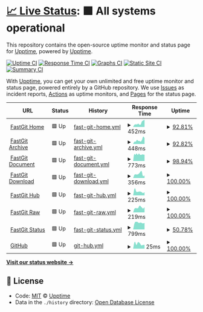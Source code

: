 # [📈 Live Status](https://upptime.github.io/upptime): <!--live status--> **🟩 All systems operational**

This repository contains the open-source uptime monitor and status page for [Upptime](https://upptime.js.org), powered by [Upptime](https://github.com/upptime/upptime).

[![Uptime CI](https://github.com/koj-co/upptime/workflows/Uptime%20CI/badge.svg)](https://github.com/koj-co/upptime/actions?query=workflow%3A%22Uptime+CI%22)
[![Response Time CI](https://github.com/koj-co/upptime/workflows/Response%20Time%20CI/badge.svg)](https://github.com/koj-co/upptime/actions?query=workflow%3A%22Response+Time+CI%22)
[![Graphs CI](https://github.com/koj-co/upptime/workflows/Graphs%20CI/badge.svg)](https://github.com/koj-co/upptime/actions?query=workflow%3A%22Graphs+CI%22)
[![Static Site CI](https://github.com/koj-co/upptime/workflows/Static%20Site%20CI/badge.svg)](https://github.com/koj-co/upptime/actions?query=workflow%3A%22Static+Site+CI%22)
[![Summary CI](https://github.com/koj-co/upptime/workflows/Summary%20CI/badge.svg)](https://github.com/koj-co/upptime/actions?query=workflow%3A%22Summary+CI%22)

With [Upptime](https://upptime.js.org), you can get your own unlimited and free uptime monitor and status page, powered entirely by a GitHub repository. We use [Issues](https://github.com/upptime/upptime/issues) as incident reports, [Actions](https://github.com/upptime/upptime/actions) as uptime monitors, and [Pages](https://upptime.github.io/upptime) for the status page.

<!--start: status pages-->
<!-- This summary is generated by Upptime (https://github.com/upptime/upptime) -->
<!-- Do not edit this manually, your changes will be overwritten -->
<!-- prettier-ignore -->
| URL | Status | History | Response Time | Uptime |
| --- | ------ | ------- | ------------- | ------ |
| <img alt="" src="https://favicons.githubusercontent.com/fastgit.org" height="13"> [FastGit Home](https://fastgit.org) | 🟩 Up | [fast-git-home.yml](https://github.com/FastGitORG/uptime/commits/master/history/fast-git-home.yml) | <details><summary><img alt="Response time graph" src="./graphs/fast-git-home/response-time-week.png" height="20"> 452ms</summary><br><a href="https://FastGitORG.github.io/uptime/history/fast-git-home"><img alt="Response time 493" src="https://img.shields.io/endpoint?url=https%3A%2F%2Fraw.githubusercontent.com%2FFastGitORG%2Fuptime%2Fmaster%2Fapi%2Ffast-git-home%2Fresponse-time.json"></a><br><a href="https://FastGitORG.github.io/uptime/history/fast-git-home"><img alt="24-hour response time 759" src="https://img.shields.io/endpoint?url=https%3A%2F%2Fraw.githubusercontent.com%2FFastGitORG%2Fuptime%2Fmaster%2Fapi%2Ffast-git-home%2Fresponse-time-day.json"></a><br><a href="https://FastGitORG.github.io/uptime/history/fast-git-home"><img alt="7-day response time 452" src="https://img.shields.io/endpoint?url=https%3A%2F%2Fraw.githubusercontent.com%2FFastGitORG%2Fuptime%2Fmaster%2Fapi%2Ffast-git-home%2Fresponse-time-week.json"></a><br><a href="https://FastGitORG.github.io/uptime/history/fast-git-home"><img alt="30-day response time 341" src="https://img.shields.io/endpoint?url=https%3A%2F%2Fraw.githubusercontent.com%2FFastGitORG%2Fuptime%2Fmaster%2Fapi%2Ffast-git-home%2Fresponse-time-month.json"></a><br><a href="https://FastGitORG.github.io/uptime/history/fast-git-home"><img alt="1-year response time 493" src="https://img.shields.io/endpoint?url=https%3A%2F%2Fraw.githubusercontent.com%2FFastGitORG%2Fuptime%2Fmaster%2Fapi%2Ffast-git-home%2Fresponse-time-year.json"></a></details> | <details><summary><a href="https://FastGitORG.github.io/uptime/history/fast-git-home">92.81%</a></summary><a href="https://FastGitORG.github.io/uptime/history/fast-git-home"><img alt="All-time uptime 94.89%" src="https://img.shields.io/endpoint?url=https%3A%2F%2Fraw.githubusercontent.com%2FFastGitORG%2Fuptime%2Fmaster%2Fapi%2Ffast-git-home%2Fuptime.json"></a><br><a href="https://FastGitORG.github.io/uptime/history/fast-git-home"><img alt="24-hour uptime 54.30%" src="https://img.shields.io/endpoint?url=https%3A%2F%2Fraw.githubusercontent.com%2FFastGitORG%2Fuptime%2Fmaster%2Fapi%2Ffast-git-home%2Fuptime-day.json"></a><br><a href="https://FastGitORG.github.io/uptime/history/fast-git-home"><img alt="7-day uptime 92.81%" src="https://img.shields.io/endpoint?url=https%3A%2F%2Fraw.githubusercontent.com%2FFastGitORG%2Fuptime%2Fmaster%2Fapi%2Ffast-git-home%2Fuptime-week.json"></a><br><a href="https://FastGitORG.github.io/uptime/history/fast-git-home"><img alt="30-day uptime 98.01%" src="https://img.shields.io/endpoint?url=https%3A%2F%2Fraw.githubusercontent.com%2FFastGitORG%2Fuptime%2Fmaster%2Fapi%2Ffast-git-home%2Fuptime-month.json"></a><br><a href="https://FastGitORG.github.io/uptime/history/fast-git-home"><img alt="1-year uptime 94.89%" src="https://img.shields.io/endpoint?url=https%3A%2F%2Fraw.githubusercontent.com%2FFastGitORG%2Fuptime%2Fmaster%2Fapi%2Ffast-git-home%2Fuptime-year.json"></a></details>
| <img alt="" src="https://favicons.githubusercontent.com/archive.fastgit.org" height="13"> [FastGit Archive](https://archive.fastgit.org) | 🟩 Up | [fast-git-archive.yml](https://github.com/FastGitORG/uptime/commits/master/history/fast-git-archive.yml) | <details><summary><img alt="Response time graph" src="./graphs/fast-git-archive/response-time-week.png" height="20"> 448ms</summary><br><a href="https://FastGitORG.github.io/uptime/history/fast-git-archive"><img alt="Response time 625" src="https://img.shields.io/endpoint?url=https%3A%2F%2Fraw.githubusercontent.com%2FFastGitORG%2Fuptime%2Fmaster%2Fapi%2Ffast-git-archive%2Fresponse-time.json"></a><br><a href="https://FastGitORG.github.io/uptime/history/fast-git-archive"><img alt="24-hour response time 686" src="https://img.shields.io/endpoint?url=https%3A%2F%2Fraw.githubusercontent.com%2FFastGitORG%2Fuptime%2Fmaster%2Fapi%2Ffast-git-archive%2Fresponse-time-day.json"></a><br><a href="https://FastGitORG.github.io/uptime/history/fast-git-archive"><img alt="7-day response time 448" src="https://img.shields.io/endpoint?url=https%3A%2F%2Fraw.githubusercontent.com%2FFastGitORG%2Fuptime%2Fmaster%2Fapi%2Ffast-git-archive%2Fresponse-time-week.json"></a><br><a href="https://FastGitORG.github.io/uptime/history/fast-git-archive"><img alt="30-day response time 335" src="https://img.shields.io/endpoint?url=https%3A%2F%2Fraw.githubusercontent.com%2FFastGitORG%2Fuptime%2Fmaster%2Fapi%2Ffast-git-archive%2Fresponse-time-month.json"></a><br><a href="https://FastGitORG.github.io/uptime/history/fast-git-archive"><img alt="1-year response time 625" src="https://img.shields.io/endpoint?url=https%3A%2F%2Fraw.githubusercontent.com%2FFastGitORG%2Fuptime%2Fmaster%2Fapi%2Ffast-git-archive%2Fresponse-time-year.json"></a></details> | <details><summary><a href="https://FastGitORG.github.io/uptime/history/fast-git-archive">92.82%</a></summary><a href="https://FastGitORG.github.io/uptime/history/fast-git-archive"><img alt="All-time uptime 98.56%" src="https://img.shields.io/endpoint?url=https%3A%2F%2Fraw.githubusercontent.com%2FFastGitORG%2Fuptime%2Fmaster%2Fapi%2Ffast-git-archive%2Fuptime.json"></a><br><a href="https://FastGitORG.github.io/uptime/history/fast-git-archive"><img alt="24-hour uptime 54.33%" src="https://img.shields.io/endpoint?url=https%3A%2F%2Fraw.githubusercontent.com%2FFastGitORG%2Fuptime%2Fmaster%2Fapi%2Ffast-git-archive%2Fuptime-day.json"></a><br><a href="https://FastGitORG.github.io/uptime/history/fast-git-archive"><img alt="7-day uptime 92.82%" src="https://img.shields.io/endpoint?url=https%3A%2F%2Fraw.githubusercontent.com%2FFastGitORG%2Fuptime%2Fmaster%2Fapi%2Ffast-git-archive%2Fuptime-week.json"></a><br><a href="https://FastGitORG.github.io/uptime/history/fast-git-archive"><img alt="30-day uptime 98.02%" src="https://img.shields.io/endpoint?url=https%3A%2F%2Fraw.githubusercontent.com%2FFastGitORG%2Fuptime%2Fmaster%2Fapi%2Ffast-git-archive%2Fuptime-month.json"></a><br><a href="https://FastGitORG.github.io/uptime/history/fast-git-archive"><img alt="1-year uptime 98.56%" src="https://img.shields.io/endpoint?url=https%3A%2F%2Fraw.githubusercontent.com%2FFastGitORG%2Fuptime%2Fmaster%2Fapi%2Ffast-git-archive%2Fuptime-year.json"></a></details>
| <img alt="" src="https://favicons.githubusercontent.com/doc.fastgit.org" height="13"> [FastGit Document](https://doc.fastgit.org) | 🟩 Up | [fast-git-document.yml](https://github.com/FastGitORG/uptime/commits/master/history/fast-git-document.yml) | <details><summary><img alt="Response time graph" src="./graphs/fast-git-document/response-time-week.png" height="20"> 773ms</summary><br><a href="https://FastGitORG.github.io/uptime/history/fast-git-document"><img alt="Response time 745" src="https://img.shields.io/endpoint?url=https%3A%2F%2Fraw.githubusercontent.com%2FFastGitORG%2Fuptime%2Fmaster%2Fapi%2Ffast-git-document%2Fresponse-time.json"></a><br><a href="https://FastGitORG.github.io/uptime/history/fast-git-document"><img alt="24-hour response time 735" src="https://img.shields.io/endpoint?url=https%3A%2F%2Fraw.githubusercontent.com%2FFastGitORG%2Fuptime%2Fmaster%2Fapi%2Ffast-git-document%2Fresponse-time-day.json"></a><br><a href="https://FastGitORG.github.io/uptime/history/fast-git-document"><img alt="7-day response time 773" src="https://img.shields.io/endpoint?url=https%3A%2F%2Fraw.githubusercontent.com%2FFastGitORG%2Fuptime%2Fmaster%2Fapi%2Ffast-git-document%2Fresponse-time-week.json"></a><br><a href="https://FastGitORG.github.io/uptime/history/fast-git-document"><img alt="30-day response time 780" src="https://img.shields.io/endpoint?url=https%3A%2F%2Fraw.githubusercontent.com%2FFastGitORG%2Fuptime%2Fmaster%2Fapi%2Ffast-git-document%2Fresponse-time-month.json"></a><br><a href="https://FastGitORG.github.io/uptime/history/fast-git-document"><img alt="1-year response time 745" src="https://img.shields.io/endpoint?url=https%3A%2F%2Fraw.githubusercontent.com%2FFastGitORG%2Fuptime%2Fmaster%2Fapi%2Ffast-git-document%2Fresponse-time-year.json"></a></details> | <details><summary><a href="https://FastGitORG.github.io/uptime/history/fast-git-document">98.94%</a></summary><a href="https://FastGitORG.github.io/uptime/history/fast-git-document"><img alt="All-time uptime 84.29%" src="https://img.shields.io/endpoint?url=https%3A%2F%2Fraw.githubusercontent.com%2FFastGitORG%2Fuptime%2Fmaster%2Fapi%2Ffast-git-document%2Fuptime.json"></a><br><a href="https://FastGitORG.github.io/uptime/history/fast-git-document"><img alt="24-hour uptime 100.00%" src="https://img.shields.io/endpoint?url=https%3A%2F%2Fraw.githubusercontent.com%2FFastGitORG%2Fuptime%2Fmaster%2Fapi%2Ffast-git-document%2Fuptime-day.json"></a><br><a href="https://FastGitORG.github.io/uptime/history/fast-git-document"><img alt="7-day uptime 98.94%" src="https://img.shields.io/endpoint?url=https%3A%2F%2Fraw.githubusercontent.com%2FFastGitORG%2Fuptime%2Fmaster%2Fapi%2Ffast-git-document%2Fuptime-week.json"></a><br><a href="https://FastGitORG.github.io/uptime/history/fast-git-document"><img alt="30-day uptime 85.34%" src="https://img.shields.io/endpoint?url=https%3A%2F%2Fraw.githubusercontent.com%2FFastGitORG%2Fuptime%2Fmaster%2Fapi%2Ffast-git-document%2Fuptime-month.json"></a><br><a href="https://FastGitORG.github.io/uptime/history/fast-git-document"><img alt="1-year uptime 84.29%" src="https://img.shields.io/endpoint?url=https%3A%2F%2Fraw.githubusercontent.com%2FFastGitORG%2Fuptime%2Fmaster%2Fapi%2Ffast-git-document%2Fuptime-year.json"></a></details>
| <img alt="" src="https://favicons.githubusercontent.com/download.fastgit.org" height="13"> [FastGit Download](https://download.fastgit.org) | 🟩 Up | [fast-git-download.yml](https://github.com/FastGitORG/uptime/commits/master/history/fast-git-download.yml) | <details><summary><img alt="Response time graph" src="./graphs/fast-git-download/response-time-week.png" height="20"> 356ms</summary><br><a href="https://FastGitORG.github.io/uptime/history/fast-git-download"><img alt="Response time 514" src="https://img.shields.io/endpoint?url=https%3A%2F%2Fraw.githubusercontent.com%2FFastGitORG%2Fuptime%2Fmaster%2Fapi%2Ffast-git-download%2Fresponse-time.json"></a><br><a href="https://FastGitORG.github.io/uptime/history/fast-git-download"><img alt="24-hour response time 213" src="https://img.shields.io/endpoint?url=https%3A%2F%2Fraw.githubusercontent.com%2FFastGitORG%2Fuptime%2Fmaster%2Fapi%2Ffast-git-download%2Fresponse-time-day.json"></a><br><a href="https://FastGitORG.github.io/uptime/history/fast-git-download"><img alt="7-day response time 356" src="https://img.shields.io/endpoint?url=https%3A%2F%2Fraw.githubusercontent.com%2FFastGitORG%2Fuptime%2Fmaster%2Fapi%2Ffast-git-download%2Fresponse-time-week.json"></a><br><a href="https://FastGitORG.github.io/uptime/history/fast-git-download"><img alt="30-day response time 378" src="https://img.shields.io/endpoint?url=https%3A%2F%2Fraw.githubusercontent.com%2FFastGitORG%2Fuptime%2Fmaster%2Fapi%2Ffast-git-download%2Fresponse-time-month.json"></a><br><a href="https://FastGitORG.github.io/uptime/history/fast-git-download"><img alt="1-year response time 514" src="https://img.shields.io/endpoint?url=https%3A%2F%2Fraw.githubusercontent.com%2FFastGitORG%2Fuptime%2Fmaster%2Fapi%2Ffast-git-download%2Fresponse-time-year.json"></a></details> | <details><summary><a href="https://FastGitORG.github.io/uptime/history/fast-git-download">100.00%</a></summary><a href="https://FastGitORG.github.io/uptime/history/fast-git-download"><img alt="All-time uptime 75.40%" src="https://img.shields.io/endpoint?url=https%3A%2F%2Fraw.githubusercontent.com%2FFastGitORG%2Fuptime%2Fmaster%2Fapi%2Ffast-git-download%2Fuptime.json"></a><br><a href="https://FastGitORG.github.io/uptime/history/fast-git-download"><img alt="24-hour uptime 100.00%" src="https://img.shields.io/endpoint?url=https%3A%2F%2Fraw.githubusercontent.com%2FFastGitORG%2Fuptime%2Fmaster%2Fapi%2Ffast-git-download%2Fuptime-day.json"></a><br><a href="https://FastGitORG.github.io/uptime/history/fast-git-download"><img alt="7-day uptime 100.00%" src="https://img.shields.io/endpoint?url=https%3A%2F%2Fraw.githubusercontent.com%2FFastGitORG%2Fuptime%2Fmaster%2Fapi%2Ffast-git-download%2Fuptime-week.json"></a><br><a href="https://FastGitORG.github.io/uptime/history/fast-git-download"><img alt="30-day uptime 98.56%" src="https://img.shields.io/endpoint?url=https%3A%2F%2Fraw.githubusercontent.com%2FFastGitORG%2Fuptime%2Fmaster%2Fapi%2Ffast-git-download%2Fuptime-month.json"></a><br><a href="https://FastGitORG.github.io/uptime/history/fast-git-download"><img alt="1-year uptime 75.40%" src="https://img.shields.io/endpoint?url=https%3A%2F%2Fraw.githubusercontent.com%2FFastGitORG%2Fuptime%2Fmaster%2Fapi%2Ffast-git-download%2Fuptime-year.json"></a></details>
| <img alt="" src="https://favicons.githubusercontent.com/hub.fastgit.org" height="13"> [FastGit Hub](https://hub.fastgit.org) | 🟩 Up | [fast-git-hub.yml](https://github.com/FastGitORG/uptime/commits/master/history/fast-git-hub.yml) | <details><summary><img alt="Response time graph" src="./graphs/fast-git-hub/response-time-week.png" height="20"> 225ms</summary><br><a href="https://FastGitORG.github.io/uptime/history/fast-git-hub"><img alt="Response time 344" src="https://img.shields.io/endpoint?url=https%3A%2F%2Fraw.githubusercontent.com%2FFastGitORG%2Fuptime%2Fmaster%2Fapi%2Ffast-git-hub%2Fresponse-time.json"></a><br><a href="https://FastGitORG.github.io/uptime/history/fast-git-hub"><img alt="24-hour response time 186" src="https://img.shields.io/endpoint?url=https%3A%2F%2Fraw.githubusercontent.com%2FFastGitORG%2Fuptime%2Fmaster%2Fapi%2Ffast-git-hub%2Fresponse-time-day.json"></a><br><a href="https://FastGitORG.github.io/uptime/history/fast-git-hub"><img alt="7-day response time 225" src="https://img.shields.io/endpoint?url=https%3A%2F%2Fraw.githubusercontent.com%2FFastGitORG%2Fuptime%2Fmaster%2Fapi%2Ffast-git-hub%2Fresponse-time-week.json"></a><br><a href="https://FastGitORG.github.io/uptime/history/fast-git-hub"><img alt="30-day response time 384" src="https://img.shields.io/endpoint?url=https%3A%2F%2Fraw.githubusercontent.com%2FFastGitORG%2Fuptime%2Fmaster%2Fapi%2Ffast-git-hub%2Fresponse-time-month.json"></a><br><a href="https://FastGitORG.github.io/uptime/history/fast-git-hub"><img alt="1-year response time 344" src="https://img.shields.io/endpoint?url=https%3A%2F%2Fraw.githubusercontent.com%2FFastGitORG%2Fuptime%2Fmaster%2Fapi%2Ffast-git-hub%2Fresponse-time-year.json"></a></details> | <details><summary><a href="https://FastGitORG.github.io/uptime/history/fast-git-hub">100.00%</a></summary><a href="https://FastGitORG.github.io/uptime/history/fast-git-hub"><img alt="All-time uptime 100.00%" src="https://img.shields.io/endpoint?url=https%3A%2F%2Fraw.githubusercontent.com%2FFastGitORG%2Fuptime%2Fmaster%2Fapi%2Ffast-git-hub%2Fuptime.json"></a><br><a href="https://FastGitORG.github.io/uptime/history/fast-git-hub"><img alt="24-hour uptime 100.00%" src="https://img.shields.io/endpoint?url=https%3A%2F%2Fraw.githubusercontent.com%2FFastGitORG%2Fuptime%2Fmaster%2Fapi%2Ffast-git-hub%2Fuptime-day.json"></a><br><a href="https://FastGitORG.github.io/uptime/history/fast-git-hub"><img alt="7-day uptime 100.00%" src="https://img.shields.io/endpoint?url=https%3A%2F%2Fraw.githubusercontent.com%2FFastGitORG%2Fuptime%2Fmaster%2Fapi%2Ffast-git-hub%2Fuptime-week.json"></a><br><a href="https://FastGitORG.github.io/uptime/history/fast-git-hub"><img alt="30-day uptime 100.00%" src="https://img.shields.io/endpoint?url=https%3A%2F%2Fraw.githubusercontent.com%2FFastGitORG%2Fuptime%2Fmaster%2Fapi%2Ffast-git-hub%2Fuptime-month.json"></a><br><a href="https://FastGitORG.github.io/uptime/history/fast-git-hub"><img alt="1-year uptime 100.00%" src="https://img.shields.io/endpoint?url=https%3A%2F%2Fraw.githubusercontent.com%2FFastGitORG%2Fuptime%2Fmaster%2Fapi%2Ffast-git-hub%2Fuptime-year.json"></a></details>
| <img alt="" src="https://favicons.githubusercontent.com/raw.fastgit.org" height="13"> [FastGit Raw](https://raw.fastgit.org) | 🟩 Up | [fast-git-raw.yml](https://github.com/FastGitORG/uptime/commits/master/history/fast-git-raw.yml) | <details><summary><img alt="Response time graph" src="./graphs/fast-git-raw/response-time-week.png" height="20"> 219ms</summary><br><a href="https://FastGitORG.github.io/uptime/history/fast-git-raw"><img alt="Response time 230" src="https://img.shields.io/endpoint?url=https%3A%2F%2Fraw.githubusercontent.com%2FFastGitORG%2Fuptime%2Fmaster%2Fapi%2Ffast-git-raw%2Fresponse-time.json"></a><br><a href="https://FastGitORG.github.io/uptime/history/fast-git-raw"><img alt="24-hour response time 229" src="https://img.shields.io/endpoint?url=https%3A%2F%2Fraw.githubusercontent.com%2FFastGitORG%2Fuptime%2Fmaster%2Fapi%2Ffast-git-raw%2Fresponse-time-day.json"></a><br><a href="https://FastGitORG.github.io/uptime/history/fast-git-raw"><img alt="7-day response time 219" src="https://img.shields.io/endpoint?url=https%3A%2F%2Fraw.githubusercontent.com%2FFastGitORG%2Fuptime%2Fmaster%2Fapi%2Ffast-git-raw%2Fresponse-time-week.json"></a><br><a href="https://FastGitORG.github.io/uptime/history/fast-git-raw"><img alt="30-day response time 229" src="https://img.shields.io/endpoint?url=https%3A%2F%2Fraw.githubusercontent.com%2FFastGitORG%2Fuptime%2Fmaster%2Fapi%2Ffast-git-raw%2Fresponse-time-month.json"></a><br><a href="https://FastGitORG.github.io/uptime/history/fast-git-raw"><img alt="1-year response time 230" src="https://img.shields.io/endpoint?url=https%3A%2F%2Fraw.githubusercontent.com%2FFastGitORG%2Fuptime%2Fmaster%2Fapi%2Ffast-git-raw%2Fresponse-time-year.json"></a></details> | <details><summary><a href="https://FastGitORG.github.io/uptime/history/fast-git-raw">100.00%</a></summary><a href="https://FastGitORG.github.io/uptime/history/fast-git-raw"><img alt="All-time uptime 100.00%" src="https://img.shields.io/endpoint?url=https%3A%2F%2Fraw.githubusercontent.com%2FFastGitORG%2Fuptime%2Fmaster%2Fapi%2Ffast-git-raw%2Fuptime.json"></a><br><a href="https://FastGitORG.github.io/uptime/history/fast-git-raw"><img alt="24-hour uptime 100.00%" src="https://img.shields.io/endpoint?url=https%3A%2F%2Fraw.githubusercontent.com%2FFastGitORG%2Fuptime%2Fmaster%2Fapi%2Ffast-git-raw%2Fuptime-day.json"></a><br><a href="https://FastGitORG.github.io/uptime/history/fast-git-raw"><img alt="7-day uptime 100.00%" src="https://img.shields.io/endpoint?url=https%3A%2F%2Fraw.githubusercontent.com%2FFastGitORG%2Fuptime%2Fmaster%2Fapi%2Ffast-git-raw%2Fuptime-week.json"></a><br><a href="https://FastGitORG.github.io/uptime/history/fast-git-raw"><img alt="30-day uptime 100.00%" src="https://img.shields.io/endpoint?url=https%3A%2F%2Fraw.githubusercontent.com%2FFastGitORG%2Fuptime%2Fmaster%2Fapi%2Ffast-git-raw%2Fuptime-month.json"></a><br><a href="https://FastGitORG.github.io/uptime/history/fast-git-raw"><img alt="1-year uptime 100.00%" src="https://img.shields.io/endpoint?url=https%3A%2F%2Fraw.githubusercontent.com%2FFastGitORG%2Fuptime%2Fmaster%2Fapi%2Ffast-git-raw%2Fuptime-year.json"></a></details>
| <img alt="" src="https://favicons.githubusercontent.com/status.fastgit.org" height="13"> [FastGit Status](https://status.fastgit.org) | 🟩 Up | [fast-git-status.yml](https://github.com/FastGitORG/uptime/commits/master/history/fast-git-status.yml) | <details><summary><img alt="Response time graph" src="./graphs/fast-git-status/response-time-week.png" height="20"> 799ms</summary><br><a href="https://FastGitORG.github.io/uptime/history/fast-git-status"><img alt="Response time 995" src="https://img.shields.io/endpoint?url=https%3A%2F%2Fraw.githubusercontent.com%2FFastGitORG%2Fuptime%2Fmaster%2Fapi%2Ffast-git-status%2Fresponse-time.json"></a><br><a href="https://FastGitORG.github.io/uptime/history/fast-git-status"><img alt="24-hour response time 757" src="https://img.shields.io/endpoint?url=https%3A%2F%2Fraw.githubusercontent.com%2FFastGitORG%2Fuptime%2Fmaster%2Fapi%2Ffast-git-status%2Fresponse-time-day.json"></a><br><a href="https://FastGitORG.github.io/uptime/history/fast-git-status"><img alt="7-day response time 799" src="https://img.shields.io/endpoint?url=https%3A%2F%2Fraw.githubusercontent.com%2FFastGitORG%2Fuptime%2Fmaster%2Fapi%2Ffast-git-status%2Fresponse-time-week.json"></a><br><a href="https://FastGitORG.github.io/uptime/history/fast-git-status"><img alt="30-day response time 1003" src="https://img.shields.io/endpoint?url=https%3A%2F%2Fraw.githubusercontent.com%2FFastGitORG%2Fuptime%2Fmaster%2Fapi%2Ffast-git-status%2Fresponse-time-month.json"></a><br><a href="https://FastGitORG.github.io/uptime/history/fast-git-status"><img alt="1-year response time 995" src="https://img.shields.io/endpoint?url=https%3A%2F%2Fraw.githubusercontent.com%2FFastGitORG%2Fuptime%2Fmaster%2Fapi%2Ffast-git-status%2Fresponse-time-year.json"></a></details> | <details><summary><a href="https://FastGitORG.github.io/uptime/history/fast-git-status">50.78%</a></summary><a href="https://FastGitORG.github.io/uptime/history/fast-git-status"><img alt="All-time uptime 66.78%" src="https://img.shields.io/endpoint?url=https%3A%2F%2Fraw.githubusercontent.com%2FFastGitORG%2Fuptime%2Fmaster%2Fapi%2Ffast-git-status%2Fuptime.json"></a><br><a href="https://FastGitORG.github.io/uptime/history/fast-git-status"><img alt="24-hour uptime 100.00%" src="https://img.shields.io/endpoint?url=https%3A%2F%2Fraw.githubusercontent.com%2FFastGitORG%2Fuptime%2Fmaster%2Fapi%2Ffast-git-status%2Fuptime-day.json"></a><br><a href="https://FastGitORG.github.io/uptime/history/fast-git-status"><img alt="7-day uptime 50.78%" src="https://img.shields.io/endpoint?url=https%3A%2F%2Fraw.githubusercontent.com%2FFastGitORG%2Fuptime%2Fmaster%2Fapi%2Ffast-git-status%2Fuptime-week.json"></a><br><a href="https://FastGitORG.github.io/uptime/history/fast-git-status"><img alt="30-day uptime 54.61%" src="https://img.shields.io/endpoint?url=https%3A%2F%2Fraw.githubusercontent.com%2FFastGitORG%2Fuptime%2Fmaster%2Fapi%2Ffast-git-status%2Fuptime-month.json"></a><br><a href="https://FastGitORG.github.io/uptime/history/fast-git-status"><img alt="1-year uptime 66.78%" src="https://img.shields.io/endpoint?url=https%3A%2F%2Fraw.githubusercontent.com%2FFastGitORG%2Fuptime%2Fmaster%2Fapi%2Ffast-git-status%2Fuptime-year.json"></a></details>
| <img alt="" src="https://favicons.githubusercontent.com/github.com" height="13"> [GitHub](https://github.com) | 🟩 Up | [git-hub.yml](https://github.com/FastGitORG/uptime/commits/master/history/git-hub.yml) | <details><summary><img alt="Response time graph" src="./graphs/git-hub/response-time-week.png" height="20"> 25ms</summary><br><a href="https://FastGitORG.github.io/uptime/history/git-hub"><img alt="Response time 45" src="https://img.shields.io/endpoint?url=https%3A%2F%2Fraw.githubusercontent.com%2FFastGitORG%2Fuptime%2Fmaster%2Fapi%2Fgit-hub%2Fresponse-time.json"></a><br><a href="https://FastGitORG.github.io/uptime/history/git-hub"><img alt="24-hour response time 20" src="https://img.shields.io/endpoint?url=https%3A%2F%2Fraw.githubusercontent.com%2FFastGitORG%2Fuptime%2Fmaster%2Fapi%2Fgit-hub%2Fresponse-time-day.json"></a><br><a href="https://FastGitORG.github.io/uptime/history/git-hub"><img alt="7-day response time 25" src="https://img.shields.io/endpoint?url=https%3A%2F%2Fraw.githubusercontent.com%2FFastGitORG%2Fuptime%2Fmaster%2Fapi%2Fgit-hub%2Fresponse-time-week.json"></a><br><a href="https://FastGitORG.github.io/uptime/history/git-hub"><img alt="30-day response time 47" src="https://img.shields.io/endpoint?url=https%3A%2F%2Fraw.githubusercontent.com%2FFastGitORG%2Fuptime%2Fmaster%2Fapi%2Fgit-hub%2Fresponse-time-month.json"></a><br><a href="https://FastGitORG.github.io/uptime/history/git-hub"><img alt="1-year response time 45" src="https://img.shields.io/endpoint?url=https%3A%2F%2Fraw.githubusercontent.com%2FFastGitORG%2Fuptime%2Fmaster%2Fapi%2Fgit-hub%2Fresponse-time-year.json"></a></details> | <details><summary><a href="https://FastGitORG.github.io/uptime/history/git-hub">100.00%</a></summary><a href="https://FastGitORG.github.io/uptime/history/git-hub"><img alt="All-time uptime 100.00%" src="https://img.shields.io/endpoint?url=https%3A%2F%2Fraw.githubusercontent.com%2FFastGitORG%2Fuptime%2Fmaster%2Fapi%2Fgit-hub%2Fuptime.json"></a><br><a href="https://FastGitORG.github.io/uptime/history/git-hub"><img alt="24-hour uptime 100.00%" src="https://img.shields.io/endpoint?url=https%3A%2F%2Fraw.githubusercontent.com%2FFastGitORG%2Fuptime%2Fmaster%2Fapi%2Fgit-hub%2Fuptime-day.json"></a><br><a href="https://FastGitORG.github.io/uptime/history/git-hub"><img alt="7-day uptime 100.00%" src="https://img.shields.io/endpoint?url=https%3A%2F%2Fraw.githubusercontent.com%2FFastGitORG%2Fuptime%2Fmaster%2Fapi%2Fgit-hub%2Fuptime-week.json"></a><br><a href="https://FastGitORG.github.io/uptime/history/git-hub"><img alt="30-day uptime 100.00%" src="https://img.shields.io/endpoint?url=https%3A%2F%2Fraw.githubusercontent.com%2FFastGitORG%2Fuptime%2Fmaster%2Fapi%2Fgit-hub%2Fuptime-month.json"></a><br><a href="https://FastGitORG.github.io/uptime/history/git-hub"><img alt="1-year uptime 100.00%" src="https://img.shields.io/endpoint?url=https%3A%2F%2Fraw.githubusercontent.com%2FFastGitORG%2Fuptime%2Fmaster%2Fapi%2Fgit-hub%2Fuptime-year.json"></a></details>

<!--end: status pages-->

[**Visit our status website →**](https://upptime.github.io/upptime)

## 📄 License

- Code: [MIT](./LICENSE) © [Upptime](https://upptime.js.org)
- Data in the `./history` directory: [Open Database License](https://opendatacommons.org/licenses/odbl/1-0/)
